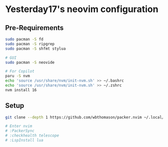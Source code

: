 # Yesterday17's neovim configuration

## Pre-Requirements

```bash
sudo pacman -S fd
sudo pacman -S ripgrep
sudo pacman -S shfmt stylua

# GUI
sudo pacman -S neovide

# For Copilot
paru -S nvm
echo 'source /usr/share/nvm/init-nvm.sh' >> ~/.bashrc
echo 'source /usr/share/nvm/init-nvm.sh' >> ~/.zshrc
nvm install 16
```

## Setup

```bash
git clone --depth 1 https://github.com/wbthomason/packer.nvim ~/.local/share/nvim/site/pack/packer/start/packer.nvim

# Enter nvim
# :PackerSync
# :checkhealth telescope
# :LspInstall lua
```
